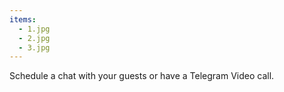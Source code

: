 ```yaml
---
items:
  - 1.jpg
  - 2.jpg
  - 3.jpg
---
```


Schedule a chat with your guests or have a Telegram Video call.
